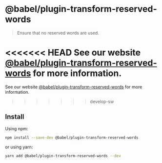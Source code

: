 # @babel/plugin-transform-reserved-words

> Ensure that no reserved words are used.

<<<<<<< HEAD
See our website [@babel/plugin-transform-reserved-words](https://babeljs.io/docs/en/next/babel-plugin-transform-reserved-words.html) for more information.
=======
See our website [@babel/plugin-transform-reserved-words](https://babeljs.io/docs/babel-plugin-transform-reserved-words) for more information.
>>>>>>> develop-sw

## Install

Using npm:

```sh
npm install --save-dev @babel/plugin-transform-reserved-words
```

or using yarn:

```sh
yarn add @babel/plugin-transform-reserved-words --dev
```

